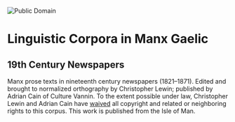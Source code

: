 ![Public Domain](https://licensebuttons.net/p/zero/1.0/88x31.png)

# Linguistic Corpora in Manx Gaelic

## 19th Century Newspapers

Manx prose texts in nineteenth century newspapers (1821–1871). Edited
and brought to normalized orthography by Christopher Lewin; published
by Adrian Cain of Culture Vannin. To the extent possible under law,
Christopher Lewin and Adrian Cain have
[waived](https://creativecommons.org/publicdomain/zero/1.0/deed) all
copyright and related or neighboring rights to this corpus.  This work
is published from the Isle of Man.
